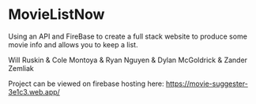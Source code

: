 # MovieListNow
Using an API and FireBase to create a full stack website to produce some movie info and allows you to keep a list.

Will Ruskin & Cole Montoya & Ryan Nguyen & Dylan McGoldrick & Zander Zemliak

Project can be viewed on firebase hosting here: https://movie-suggester-3e1c3.web.app/
